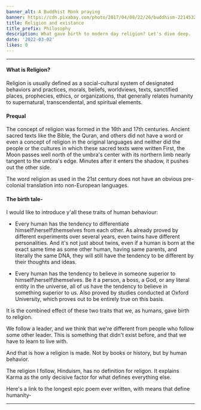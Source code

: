 ```yaml
---
banner_alt: A Buddhist Monk praying
banner: https://cdn.pixabay.com/photo/2017/04/08/22/26/buddhism-2214532_960_720.jpg
title: Religion and existance
title_prefix: Philosophy
description: What gave birth to modern day religion? Let's dive deep.
date: '2022-03-02'
likes: 0
---
```


--- 

#### What is Religion?

Religion is usually defined as a social-cultural system of designated behaviors and practices, morals, beliefs, worldviews, texts, sanctified places, prophecies, ethics, or organizations, that generally relates humanity to supernatural, transcendental, and spiritual elements.

#### Prequal
The concept of religion was formed in the 16th and 17th centuries. Ancient sacred texts like the Bible, the Quran, and others did not have a word or even a concept of religion in the original languages and neither did the people or the cultures in which these sacred texts were written
First, the Moon passes well north of the umbra's center with its northern limb nearly tangent to the umbra's edge. Minutes after it enters the shadow, it pushes out the other side.

The word religion as used in the 21st century does not have an obvious pre-colonial translation into non-European languages.

#### The birth tale-
I would like to introduce y'all these traits of human behaviour:
- Every human has the tendency to differentiate himself\herself\themselves from each other.
As already proved by different experiments over several years, even twins have different personalities. And it's not just about twins, even if a human is born at the exact same time as some other human, having same parents, and literally the same DNA, they will still have the tendency to be different by their thoughts and ideas.

- Every human has the tendency to believe in someone superior to himself\herself\themselves.
Be it a person, a boss, a God, or any literal entity in the universe, all of us have the tendency to believe in something superior to us. Also proved by studies conducted at Oxford University, which proves out to be entirely true on this basis.

It is the combined effect of these two traits that we, as humans, gave birth to religion.

We follow a leader, and we think that we're different from people who follow some other leader. This is something that didn't exist before, and that we have to learn to live with.

And that is how a religion is made. Not by books or history, but by human behavior.

The religion I follow, Hinduism, has no definition for religon. It explains Karma as the only decisive factor for what defines everything else.

Here's a link to the longest epic poem ever written, with means that define humanity-
<XButton href="https://erenow.net/common/the-mahabharata-a-modern-rendering-vol-1/" icon="feather:external-link" label="The original verses of Mahabharat"/>

---
